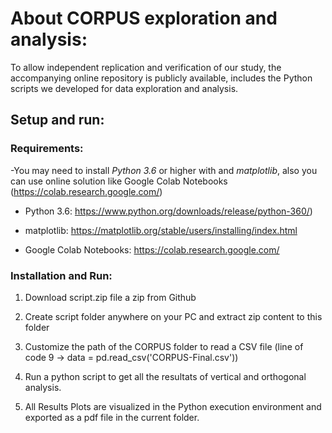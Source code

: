 # About CORPUS exploration and analysis:

To allow independent replication and verification of our study, the accompanying online repository is publicly available,
includes the Python scripts we developed for data exploration and analysis.

## Setup and run:

### Requirements:

-You may need to install _Python 3.6_ or higher with and _matplotlib_, also you can use online solution like Google Colab Notebooks (https://colab.research.google.com/)

*  Python 3.6: https://www.python.org/downloads/release/python-360/) 

*  matplotlib: https://matplotlib.org/stable/users/installing/index.html

*  Google Colab Notebooks: https://colab.research.google.com/


### Installation and Run:

1. Download script.zip file a zip from Github

2. Create script folder anywhere on your PC and extract zip content to this folder

3. Customize the path of the CORPUS folder to read a CSV file (line of code 9 ->  data = pd.read_csv('CORPUS-Final.csv'))

4. Run a python script to get all the resultats of vertical and orthogonal analysis.

5. All Results Plots are visualized in the Python execution environment and exported as a pdf file in the current folder. 
